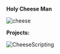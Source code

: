**Holy Cheese Man**

![cheese](https://github.com/user-attachments/assets/d0c1f9b2-9a9d-4c43-92bb-3c38a3d009cf)

**Projects:**

![CheeseScripting](https://github.com/user-attachments/assets/0bf9eb0a-7d73-4c8e-baca-341dd827a008)
